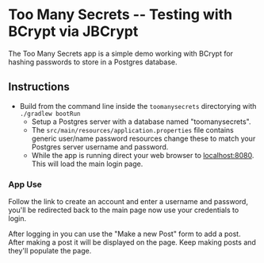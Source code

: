 # Too Many Secrets -- Testing with BCrypt via JBCrypt

The Too Many Secrets app is a simple demo working with BCrypt for hashing passwords to store in a Postgres database.

## Instructions

- Build from the command line inside the `toomanysecrets` directorying with `./gradlew bootRun`
  - Setup a Postgres server with a database named "toomanysecrets".
  - The `src/main/resources/application.properties` file contains generic user/name password resources change these to match your Postgres server username and password.
  - While the app is running direct your web browser to [localhost:8080](http://localhost:8080). This will load the main login page.

### App Use

Follow the link to create an account and enter a username and password, you'll be redirected back to the main page now use your credentials to login.

After logging in you can use the "Make a new Post" form to add a post. After making a post it will be displayed on the page. Keep making posts and they'll populate the page.

